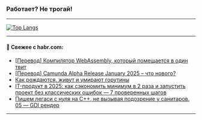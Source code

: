 ### Работает? Не трогай!

---
<!--
#### 🛠️ Technical stack:

![Java](https://img.shields.io/badge/Java-informational?logo=Oracle&style=flat&logoColor=white&color=FF4500)
![Kotlin](https://img.shields.io/badge/Kotlin-informational?logo=Kotlin&style=flat&logoColor=white&color=774D97)
![TS](https://img.shields.io/badge/TypeScript-informational?logo=typeScript&style=flat&logoColor=black&color=017acc)
![Python](https://img.shields.io/badge/Python-informational?logo=Python&style=flat&logoColor=black&color=ffdd54) <br>
![Spring](https://img.shields.io/badge/Spring-informational?logo=Spring&style=flat&logoColor=white&color=6DB33F) 
![SpringBoot](https://img.shields.io/badge/SpringBoot-informational?logo=SpringBoot&style=flat&logoColor=white&color=6DB33F)
![Nest](https://img.shields.io/badge/NestJS-informational?logo=NestJS&style=flat&logoColor=white&color=E0234E) 
![NodeJS](https://img.shields.io/badge/NodeJS-informational?logo=node.js&style=flat&logoColor=white&color=70A760)<br>
![PostgreSQL](https://img.shields.io/badge/PostgreSQL-informational?logo=PostgreSQL&style=flat&logoColor=white&color=DAA520)
![MongoDB](https://img.shields.io/badge/MongoDB-informational?logo=MongoDB&style=flat&logoColor=white&color=870000)
![Apache](https://img.shields.io/badge/Apache-informational?logo=apache&style=flat&logoColor=white&color=f74e28)

___ 
-->

<!--- #### 🛠️ : --->

[![Top Langs](https://github-readme-stats-82jvfl3w3-advtsettinggmailcoms-projects.vercel.app/api/top-langs/?username=zloylis&langs_count=10&hide_title=true&title_color=e6edf3&size_weight=0.5&count_weight=0.5&layout=compact&hide_progress=true&hide_border=true&theme=dracula)](https://github.com/zloylis)

<!---


####  :octocat:&nbsp;&nbsp; Статистика:

![GitHub stats](https://github-readme-stats-u2qms2cxw-advtsettinggmailcoms-projects.vercel.app/api?username=zloylis&show_icons=true&hide_border=true&theme=dracula&title_color=e6edf3&include_all_commits=true&count_private=true&hide_rank=false&hide_title=true&rank_icon=github)
-->
---

#### 💬 Свежее с habr.com:

<!-- BLOG-POST-LIST:START -->
- [[Перевод] Компилятор WebAssembly, который помещается в один твит](https://habr.com/ru/companies/ruvds/articles/877556/?utm_source=habrahabr&utm_medium=rss&utm_campaign=877556)
- [[Перевод] Camunda Alpha Release January 2025 – что нового?](https://habr.com/ru/articles/877660/?utm_source=habrahabr&utm_medium=rss&utm_campaign=877660)
- [Как рождаются, живут и умирают горутины](https://habr.com/ru/companies/ozonbank/articles/877242/?utm_source=habrahabr&utm_medium=rss&utm_campaign=877242)
- [IT-продукт в 2025: как сэкономить минимум в 2 раза и запустить проект без классических ошибок — 7 проверенных шагов](https://habr.com/ru/articles/877644/?utm_source=habrahabr&utm_medium=rss&utm_campaign=877644)
- [Пишем легаси с нуля на С++, не вызывая подозрение у санитаров. 05 — GDI рендер](https://habr.com/ru/articles/877542/?utm_source=habrahabr&utm_medium=rss&utm_campaign=877542)
<!-- BLOG-POST-LIST:END -->

---
